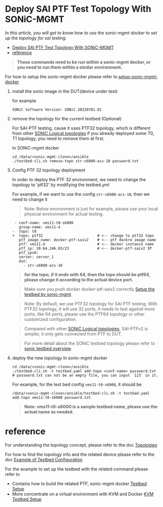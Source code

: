 # Deploy SAI PTF Test Topology With SONiC-MGMT
*In this article, you will get to know how to use the sonic-mgmt docker to set up the topology for sai testing.*

- [Deploy SAI PTF Test Topology With SONiC-MGMT](#deploy-sai-ptf-test-topology-with-sonic-mgmt)
- [reference](#reference)

> **Those commands need to be run within a sonic-mgmt docker, or you need to run them within a similar environment.** 

For how to setup the sonic-mgmt docker please refer to [setup-sonic-mgmt-docker](https://github.com/Azure/sonic-mgmt/blob/master/docs/testbed/README.testbed.VsSetup.md#setup-sonic-mgmt-docker)


1. install the sonic image in the DUT(device under test)

   for example
   ```
   SONiC Software Version: SONiC.20220701.01
   ```
2. remove the topology for the current testbed (Optional)
   
   For SAI-PTF testing, cause it uses PTF32 topology, which is different from other [SONiC Logical topologies](https://github.com/sonic-net/sonic-mgmt/blob/master/docs/testbed/README.testbed.Overview.md#logical-topologies) if you already deployed some T0, T1 topology, you need to remove them at first.
   
   In SONiC-mgmt docker
      
   ```
   cd /data/<sonic-mgmt-clone>/ansible
   ./testbed-cli.sh remove-topo str-s6000-acs-10 password.txt
   ```

3. Config PTF 32 topology deployment

   In order to deploy the PTF 32 environment, we need to change the topology to 'ptf32' by modifying the testbed.yml

   For example, if we want to use the config `str-s6000-acs-10`, then we need to change it
   > Note: Below environment is just for example, please use your local physical environment for actual testing.  
   ```git
    - conf-name: vms11-t0-s6000
      group-name: vms11-4
   -  topo: t0
   +  topo: ptf32                         # <-- change to ptf32 topo
      ptf_image_name: docker-ptf-saiv2    # <-- ptf dockre image name
      ptf: vms11-4                        # <-- docker instance name 
      ptf_ip: 10.64.246.83/23             # <-- docker-ptf-saiv2 IP
      ptf_ipv6:
      server: server_1
      dut:
        - str-s6000-acs-10
   ```

   > **for the topo, if it ends with 64, then the topo should be ptf64, please change it according to the actual device port.**

   > Make sure you push docker docker-ptf-saiv2 correctly [Setup the testbed by sonic-mgmt](SAI-PTFv2Overview.md#setup-the-testbed-by-sonic-mgmt)


   > Note: By default, we use PTF32 topology for SAI PTF testing. With PTF32 topology, it will use 32 ports, it needs to test against more ports, like 64 ports, please use the PTF64 topology or other customized configuration.

   > Compared with other [SONiC Logical topologies](https://github.com/sonic-net/sonic-mgmt/blob/master/docs/testbed/README.testbed.Overview.md#logical-topologies), SAI-PTFv2 is simpler, it only gets connected from PTF to DUT. 

   > For more detail about the SONiC testbed topology please refer to [sonic testbed overview](https://github.com/sonic-net/sonic-mgmt/blob/master/docs/testbed/README.testbed.Overview.md).

4. deploy the new topology
   In sonic-mgmt docker
   ```
   cd /data/<sonic-mgmt-clone>/ansible
   ./testbed-cli.sh -t testbed.yaml add-topo <conf-name> password.txt
   # password.txt can not be an empty file, you can input `123` in it.
   ```
   For example, for the test bed config `vms11-t0-s6000`, it should be
   ```
   /data/<sonic-mgmt-clone>/ansible/testbed-cli.sh -t testbed.yaml add-topo vms11-t0-s6000 password.txt
   ```

   > **Note: vms11-t0-s6000 is a sample testbed name, please use the actual name as needed.**

# reference

For understanding the topology concept, please refer to the doc
[Topologies](https://github.com/Azure/sonic-mgmt/blob/master/docs/testbed/README.testbed.Topology.md)

For how to find the topology info and the related device please refer to the doc
[Example of Testbed Configuration](https://github.com/Azure/sonic-mgmt/blob/master/docs/testbed/README.testbed.Example.Config.md)

For the example to set up the testbed with the related command please refer to 
- Contains how to build the related PTF, sonic-mgmt docker
[Testbed Setup](https://github.com/Azure/sonic-mgmt/blob/master/docs/testbed/README.testbed.Setup.md)
- More concentrate on a virtual environment with KVM and Docker
[KVM Testbed Setup](https://github.com/Azure/sonic-mgmt/blob/master/docs/testbed/README.testbed.VsSetup.md)